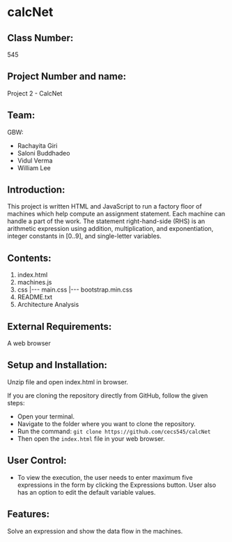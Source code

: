 # calcNet

## Class Number:
545

## Project Number and name:
Project 2 - CalcNet

## Team:
GBW:
- Rachayita Giri
- Saloni Buddhadeo
- Vidul Verma
- William Lee 

## Introduction:
This project is written HTML and JavaScript to run a factory floor of machines which help compute
an assignment statement. Each machine can handle a part of the work. The statement right-hand-side (RHS) is
an arithmetic expression using addition, multiplication, and exponentiation, integer constants in [0..9], and
single-letter variables.

## Contents: 
  1. index.html
  2. machines.js
  3. css
 	    |--- main.css
 	    |--- bootstrap.min.css
  4. README.txt
  5. Architecture Analysis

## External Requirements:
A web browser

## Setup and Installation:
Unzip file and open index.html in browser.

If you are cloning the repository directly from GitHub, follow the given steps:
- Open your terminal.
- Navigate to the folder where you want to clone the repository.
- Run the command: `git clone https://github.com/cecs545/calcNet`
- Then open the `index.html` file in your web browser.

## User Control:
- To view the execution, the user needs to enter maximum five expressions in the form by clicking the Expressions button.
User also has an option to edit the default variable values.

## Features:
Solve an expression and show the data flow in the machines.
